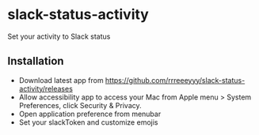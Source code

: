 # slack-status-activity

Set your activity to Slack status

## Installation

- Download latest app from https://github.com/rrreeeyyy/slack-status-activity/releases
- Allow accessibility app to access your Mac from Apple menu  > System Preferences, click Security & Privacy.
- Open application preference from menubar
- Set your slackToken and customize emojis
